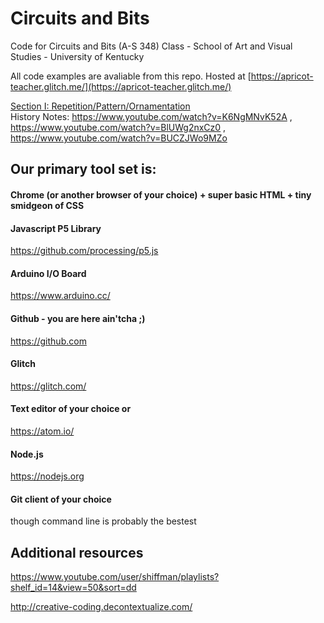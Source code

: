# Circuits and Bits
Code for Circuits and Bits (A-S 348) Class - School of Art and Visual Studies - University of Kentucky

All code examples are avaliable from this repo.
Hosted at [https://apricot-teacher.glitch.me/](https://apricot-teacher.glitch.me/)

[Section I: Repetition/Pattern/Ornamentation](https://github.com/U-Kentucky-Art/circuits-and-bits/blob/master/SECTION_1.md)
<br>History Notes: https://www.youtube.com/watch?v=K6NgMNvK52A , https://www.youtube.com/watch?v=BlUWg2nxCz0 , https://www.youtube.com/watch?v=BUCZJWo9MZo

## Our primary tool set is:
#### Chrome (or another browser of your choice) + super basic HTML + tiny smidgeon of CSS
#### Javascript P5 Library
https://github.com/processing/p5.js
#### Arduino I/O Board
https://www.arduino.cc/
#### Github - you are here ain'tcha ;)
https://github.com
#### Glitch
https://glitch.com/
#### Text editor of your choice or
https://atom.io/
#### Node.js
https://nodejs.org
#### Git client of your choice
though command line is probably the bestest

## Additional resources
https://www.youtube.com/user/shiffman/playlists?shelf_id=14&view=50&sort=dd

http://creative-coding.decontextualize.com/
